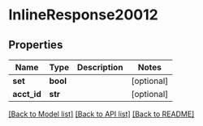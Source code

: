 # InlineResponse20012

## Properties
Name | Type | Description | Notes
------------ | ------------- | ------------- | -------------
**set** | **bool** |  | [optional] 
**acct_id** | **str** |  | [optional] 

[[Back to Model list]](../README.md#documentation-for-models) [[Back to API list]](../README.md#documentation-for-api-endpoints) [[Back to README]](../README.md)


